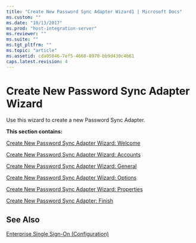 ```yaml
---
title: "Create New Password Sync Adapter Wizard1 | Microsoft Docs"
ms.custom: ""
ms.date: "10/13/2017"
ms.prod: "host-integration-server"
ms.reviewer: ""
ms.suite: ""
ms.tgt_pltfrm: ""
ms.topic: "article"
ms.assetid: cda05846-7ef5-4660-8970-bb9d430c4b61
caps.latest.revision: 4
---
```

# Create New Password Sync Adapter Wizard
Use this wizard to create a new Password Sync Adapter.  
  
 **This section contains:**  
  
 [Create New Password Sync Adapter Wizard: Welcome](../core/create-new-password-sync-adapter-wizard-welcome.md)  
  
 [Create New Password Sync Adapter Wizard: Accounts](../core/create-new-password-sync-adapter-wizard-accounts.md)  
  
 [Create New Password Sync Adapter Wizard: General](../core/create-new-password-sync-adapter-wizard-general.md)  
  
 [Create New Password Sync Adapter Wizard: Options](../core/create-new-password-sync-adapter-wizard-options.md)  
  
 [Create New Password Sync Adapter Wizard: Properties](../core/create-new-password-sync-adapter-wizard-properties.md)  
  
 [Create New Password Sync Adapter: Finish](../core/create-new-password-sync-adapter-finish.md)  
  
## See Also  
 [Enterprise Single Sign-On (Configuration)](../core/enterprise-single-sign-on-configuration.md)